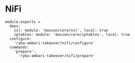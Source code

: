 
# NiFi

    module.exports =
      deps:
        ssl: module: 'masson/core/ssl', local: true
        iptables: module: 'masson/core/iptables', local: true
      configure:
        'ryba-ambari-takeover/nifi/configure'
      commands:
        'prepare':
          'ryba-ambari-takeover/nifi/prepare'